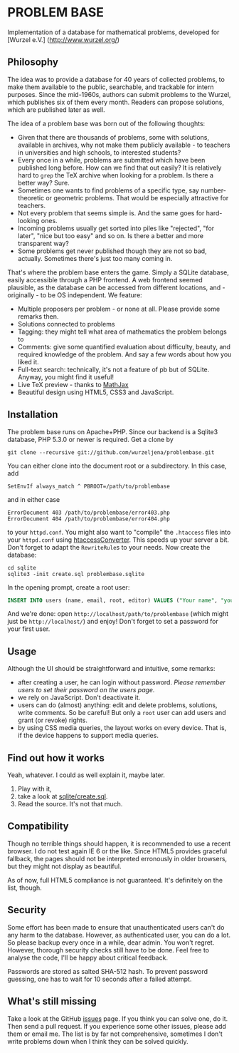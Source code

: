 PROBLEM BASE
============

Implementation of a database for mathematical problems, developed for [Wurzel e.V.]
(http://www.wurzel.org/)

Philosophy
----------
The idea was to provide a database for 40 years of collected problems, to make them
available to the public, searchable, and trackable for intern purposes. Since the mid-1960s,
authors can submit problems to the Wurzel, which publishes six of them every month. Readers
can propose solutions, which are published later as well.

The idea of a problem base was born out of the following thoughts:

*	Given that there are thousands of problems, some with solutions, available in archives,
	why not make them publicly available - to teachers in universities and high schools, to
	interested students?
*	Every once in a while, problems are submitted which have been published long before. How
	can we find that out easily? It is relatively hard to `grep` the TeX archive when looking
	for a problem. Is there a better way? Sure.
*	Sometimes one wants to find problems of a specific type, say number-theoretic or geometric
	problems. That would be especially attractive for teachers.
*	Not every problem that seems simple is. And the same goes for hard-looking ones.
*	Incoming problems usually get sorted into piles like "rejected", "for later", "nice	but
	too easy" and so on. Is there a better and more transparent way? 
*	Some problems get never published though they are not so bad, actually. Sometimes there's
	just too many coming in.

That's where the problem base enters the game. Simply a SQLite database, easily accessible
through a PHP frontend. A web frontend seemed plausible, as the database can be accessed from
different locations, and - originally - to be OS independent. We feature:

*	Multiple proposers per problem - or none at all. Please provide some remarks then.
*	Solutions connected to problems
*	Tagging: they might tell what area of mathematics the problem belongs to
*	Comments: give some quantified evaluation about difficulty, beauty, and required knowledge
	of the problem. And say a few words about how you liked it.
*	Full-text search: technically, it's not a feature of pb but of SQLite. Anyway, you might
	find it useful!
*	Live TeX preview - thanks to [MathJax](http://www.mathjax.org/)
*	Beautiful design using HTML5, CSS3 and JavaScript.

Installation
------------
The problem base runs on Apache+PHP. Since our backend is a Sqlite3 database,
PHP 5.3.0 or newer is required. Get a clone by

	git clone --recursive git://github.com/wurzeljena/problembase.git

You can either clone into the document root or a subdirectory. In this case,
add

	SetEnvIf always_match ^ PBROOT=/path/to/problembase

and in either case

	ErrorDocument 403 /path/to/problembase/error403.php
	ErrorDocument 404 /path/to/problembase/error404.php

to your `httpd.conf`. You might also want to "compile" the `.htaccess` files
into your `httpd.conf` using [htaccessConverter](https://github.com/preinheimer/htaccessConverter).
This speeds up your server a bit. Don't forget to adapt the `RewriteRule`s to
your needs. Now create the database:

	cd sqlite
	sqlite3 -init create.sql problembase.sqlite

In the opening prompt, create a root user:

```sql
INSERT INTO users (name, email, root, editor) VALUES ("Your name", "your@email.com", 1, 1);
```

And we're done: open `http://localhost/path/to/problembase` (which might just be `http://localhost/`)
and enjoy! Don't forget to set a password for your first user.

Usage
-----
Although the UI should be straightforward and intuitive, some remarks:

*	after creating a user, he can login without password. *Please remember users to set their
	password on the users page.*
*	we rely on JavaScript. Don't deactivate it.
*	users can do (almost) anything: edit and delete problems, solutions, write comments.
	So be careful! But only a `root` user can add users and grant (or revoke) rights.
*	by using CSS media queries, the layout works on every device. That is, if the device
	happens to support media queries.

Find out how it works
---------------------
Yeah, whatever. I could as well explain it, maybe later.

1.	Play with it,
2.	take a look at [sqlite/create.sql](https://github.com/wurzeljena/problembase/blob/master/sqlite/create.sql).
3.	Read the source. It's not that much.

Compatibility
-------------
Though no terrible things should happen, it is recommended to use a recent browser. I do not
test again IE 6 or the like. Since HTML5 provides graceful fallback, the pages should not be
interpreted erronously in older browsers, but they might not display as beautiful.

As of now, full HTML5 compliance is not guaranteed. It's definitely on the list, though.

Security
--------
Some effort has been made to ensure that unauthenticated users can't do any harm to the database.
However, as authenticated user, you can do a lot. So please backup every once in a while, dear
admin. You won't regret. However, thorough security checks still have to be done. Feel free to
analyse the code, I'll be happy about critical feedback.

Passwords are stored as salted SHA-512 hash. To prevent password guessing, one has to wait for 10
seconds after a failed attempt.

What's still missing
--------------------
Take a look at the GitHub [issues](https://github.com/wurzeljena/problembase/issues) page. If
you think you can solve one, do it. Then send a pull request. If you experience some other
issues, please add them or email me. The list is by far not comprehensive, sometimes I don't
write problems down when I think they can be solved quickly.